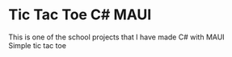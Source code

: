 # Tic Tac Toe C# MAUI

This is one of the school projects that I have made C# with MAUI <br>
Simple tic tac toe
